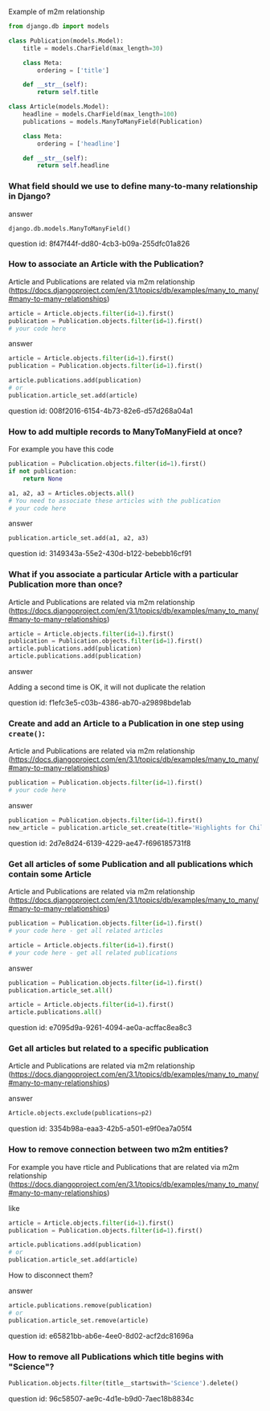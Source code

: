 Example of m2m relationship

```python
from django.db import models

class Publication(models.Model):
    title = models.CharField(max_length=30)

    class Meta:
        ordering = ['title']

    def __str__(self):
        return self.title

class Article(models.Model):
    headline = models.CharField(max_length=100)
    publications = models.ManyToManyField(Publication)

    class Meta:
        ordering = ['headline']

    def __str__(self):
        return self.headline
```


### What field should we use to define many-to-many relationship in Django?

answer

`django.db.models.ManyToManyField()`

question id: 8f47f44f-dd80-4cb3-b09a-255dfc01a826


### How to associate an Article with the Publication?

Article and Publications are related via m2m relationship
(https://docs.djangoproject.com/en/3.1/topics/db/examples/many_to_many/#many-to-many-relationships)

```python
article = Article.objects.filter(id=1).first()
publication = Publication.objects.filter(id=1).first()
# your code here
```

answer
```python
article = Article.objects.filter(id=1).first()
publication = Publication.objects.filter(id=1).first()

article.publications.add(publication)
# or
publication.article_set.add(article)
```

question id: 008f2016-6154-4b73-82e6-d57d268a04a1


### How to add multiple records to ManyToManyField at once?

For example you have this code

```python
publication = Pubclication.objects.filter(id=1).first()
if not publication:
    return None

a1, a2, a3 = Articles.objects.all()
# You need to associate these articles with the publication
# your code here
```

answer

```python
publication.article_set.add(a1, a2, a3)
```

question id: 3149343a-55e2-430d-b122-bebebb16cf91


### What if you associate a particular Article with a particular Publication more than once?

Article and Publications are related via m2m relationship
(https://docs.djangoproject.com/en/3.1/topics/db/examples/many_to_many/#many-to-many-relationships)

```python
article = Article.objects.filter(id=1).first()
publication = Publication.objects.filter(id=1).first()
article.publications.add(publication)
article.publications.add(publication)
```

answer

Adding a second time is OK, it will not duplicate the relation

question id: f1efc3e5-c03b-4386-ab70-a29898bde1ab


### Create and add an Article to a Publication in one step using `create()`:

Article and Publications are related via m2m relationship
(https://docs.djangoproject.com/en/3.1/topics/db/examples/many_to_many/#many-to-many-relationships)

```python
publication = Publication.objects.filter(id=1).first()
# your code here
```

answer

```python
publication = Publication.objects.filter(id=1).first()
new_article = publication.article_set.create(title='Highlights for Children')
```

question id: 2d7e8d24-6139-4229-ae47-f696185731f8


### Get all articles of some Publication and all publications which contain some Article

Article and Publications are related via m2m relationship
(https://docs.djangoproject.com/en/3.1/topics/db/examples/many_to_many/#many-to-many-relationships)

```python
publication = Publication.objects.filter(id=1).first()
# your code here - get all related articles

article = Article.objects.filter(id=1).first()
# your code here - get all related publications
```

answer

```python
publication = Publication.objects.filter(id=1).first()
publication.article_set.all()

article = Article.objects.filter(id=1).first()
article.publications.all()
```

question id: e7095d9a-9261-4094-ae0a-acffac8ea8c3


### Get all articles but related to a specific publication

Article and Publications are related via m2m relationship
(https://docs.djangoproject.com/en/3.1/topics/db/examples/many_to_many/#many-to-many-relationships)

answer

```python
Article.objects.exclude(publications=p2)
```

question id: 3354b98a-eaa3-42b5-a501-e9f0ea7a05f4

### How to remove connection between two m2m entities?

For example you have  rticle and Publications that are related via m2m relationship
(https://docs.djangoproject.com/en/3.1/topics/db/examples/many_to_many/#many-to-many-relationships)

like 
```python
article = Article.objects.filter(id=1).first()
publication = Publication.objects.filter(id=1).first()

article.publications.add(publication)
# or
publication.article_set.add(article)
```

How to disconnect them?

answer

```python
article.publications.remove(publication)
# or 
publication.article_set.remove(article)
```

question id: e65821bb-ab6e-4ee0-8d02-acf2dc81696a

### How to remove all Publications which title begins with "Science"?

```python
Publication.objects.filter(title__startswith='Science').delete()
```

question id: 96c58507-ae9c-4d1e-b9d0-7aec18b8834c